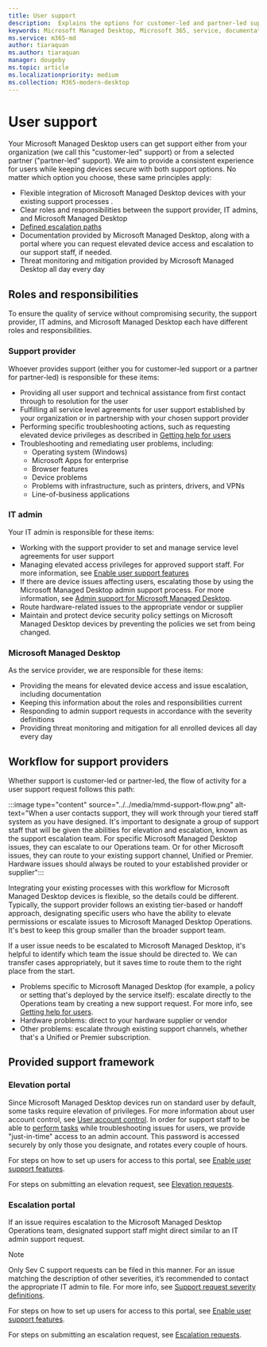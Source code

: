 ```yaml
---
title: User support
description:  Explains the options for customer-led and partner-led support.
keywords: Microsoft Managed Desktop, Microsoft 365, service, documentation
ms.service: m365-md
author: tiaraquan
ms.author: tiaraquan
manager: dougeby
ms.topic: article
ms.localizationpriority: medium
ms.collection: M365-modern-desktop
---
```


# User support

Your Microsoft Managed Desktop users can get support either from your organization (we call this "customer-led" support) or from a selected partner ("partner-led" support). We aim to provide a consistent experience for users while keeping devices secure with both support options. No matter which option you choose, these same principles apply: 

- Flexible integration of Microsoft Managed Desktop devices with your existing support processes . 
- Clear roles and responsibilities between the support provider, IT admins, and Microsoft Managed Desktop 
- [Defined escalation paths](#workflow-for-support-providers)
- Documentation provided by Microsoft Managed Desktop, along with a portal where you can request elevated device access and escalation to our support staff, if needed.
- Threat monitoring and mitigation provided by Microsoft Managed Desktop all day every day

## Roles and responsibilities

To ensure the quality of service without compromising security, the support provider, IT admins, and Microsoft Managed Desktop each have different roles and responsibilities.

### Support provider

Whoever provides support (either you for customer-led support or a partner for partner-led) is responsible for these items:

- Providing all user support and technical assistance from first contact through to resolution for the user
- Fulfilling all service level agreements for user support established by your organization or in partnership with your chosen support provider
- Performing specific troubleshooting actions, such as requesting elevated device privileges as described in [Getting help for users](../working-with-managed-desktop/end-user-support.md)
- Troubleshooting and remediating user problems, including:
    - Operating system (Windows)
    - Microsoft Apps for enterprise
    - Browser features
    - Device problems
    - Problems with infrastructure, such as printers, drivers, and VPNs
    - Line-of-business applications

### IT admin

Your IT admin is responsible for these items:

- Working with the support provider to set and manage service level agreements for user support
- Managing elevated access privileges for approved support staff. For more information, see [Enable user support features](../get-started/enable-support.md)
- If there are device issues affecting users, escalating those by using the Microsoft Managed Desktop admin support process. For more information, see [Admin support for Microsoft Managed Desktop](../working-with-managed-desktop/admin-support.md).
- Route hardware-related issues to the appropriate vendor or supplier
- Maintain and protect device security policy settings on Microsoft Managed Desktop devices by preventing the policies we set from being changed.

### Microsoft Managed Desktop

As the service provider, we are responsible for these items:

- Providing the means for elevated device access and issue escalation, including documentation
- Keeping this information about the roles and responsibilities current
- Responding to admin support requests in accordance with the severity definitions
- Providing threat monitoring and mitigation for all enrolled devices all day every day

## Workflow for support providers

Whether support is customer-led or partner-led, the flow of activity for a user support request follows this path:

:::image type="content" source="../../media/mmd-support-flow.png" alt-text="When a user contacts support, they will work through your tiered staff system as you have designed. It's important to designate a group of support staff that will be given the abilities for elevation and escalation, known as the support escalation team. For specific Microsoft Managed Desktop issues, they can escalate to our Operations team. Or for other Microsoft issues, they can route to your existing support channel, Unified or Premier. Hardware issues should always be routed to your established provider or supplier":::

Integrating your existing processes with this workflow for Microsoft Managed Desktop devices is flexible, so the details could be different. Typically, the support provider follows an existing tier-based or handoff approach, designating specific users who have the ability to elevate permissions or escalate issues to Microsoft Managed Desktop Operations. It's best to keep this group smaller than the broader support team.

If a user issue needs to be escalated to Microsoft Managed Desktop, it's helpful to identify which team the issue should be directed to. We can transfer cases appropriately, but it saves time to route them to the right place from the start.

- Problems specific to Microsoft Managed Desktop (for example, a policy or setting that's deployed by the service itself): escalate directly to the Operations team by creating a new support request. For more info, see [Getting help for users](../working-with-managed-desktop/end-user-support.md).
- Hardware problems: direct to your hardware supplier or vendor
- Other problems: escalate through existing support channels, whether that's a Unified or Premier subscription.

## Provided support framework


### Elevation portal 

Since Microsoft Managed Desktop devices run on standard user by default, some tasks require elevation of privileges. For more information about user account control, see [User account control](/windows/security/identity-protection/user-account-control/user-account-control-overview). In order for support staff to be able to [perform tasks](../working-with-managed-desktop/end-user-support.md#elevation-requests) while troubleshooting issues for users, we provide "just-in-time" access to an admin account. This password is accessed securely by only those you designate, and rotates every couple of hours.  

For steps on how to set up users for access to this portal, see [Enable user support features](../get-started/enable-support.md).

For steps on submitting an elevation request, see [Elevation requests](../working-with-managed-desktop/end-user-support.md#elevation-requests).

### Escalation portal 

If an issue requires escalation to the Microsoft Managed Desktop Operations team, designated support staff might direct similar to an IT admin support request.  

> [!NOTE]
> Only Sev C support requests can be filed in this manner. For an issue matching the description of other severities, it’s recommended to contact the appropriate IT admin to file. For more info, see [Support request severity definitions](../working-with-managed-desktop/admin-support.md#support-request-severity-definitions).

For steps on how to set up users for access to this portal, see [Enable user support features](../get-started/enable-support.md).

For steps on submitting an escalation request, see [Escalation requests](../working-with-managed-desktop/end-user-support.md#escalation-requests).
